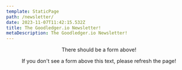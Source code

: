```yaml
---
template: StaticPage
path: /newsletter/
date: 2023-11-07T11:42:15.532Z
title: The Goodledger.io Newsletter!
metaDescription: The Goodledger.io Newsletter!
---
```

<div style="text-align: center" class="sender-form-field" data-sender-form-id="f0f8975acd0b8373m3k"></div>

<div style="text-align: center">There should be a form above!

If you don't see a form above this text, please refresh the page!</div>